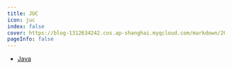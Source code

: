 ```yaml
---
title: JUC
icon: juc 
index: false
cover: https://blog-1312634242.cos.ap-shanghai.myqcloud.com/markdown/202305122sdf05406.jpg
pageInfo: false
---
```

- [Java](1java)

